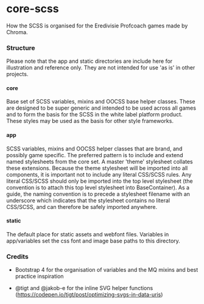 # core-scss

How the SCSS is organised for the Eredivisie Profcoach games made by Chroma.

### Structure

Please note that the app and static directories are include here for illustration and reference only. They are not intended for use 'as is' in other projects.

#### core

Base set of SCSS variables, mixins and OOCSS base helper classes. These are designed to be super generic and intended to be used across all games and to form the basis for the SCSS in the white label platform product. These styles may be used as the basis for other style frameworks.

#### app  

SCSS variables, mixins and OOCSS helper classes that are brand, and possibly game specific. The preferred pattern is to include and extend named stylesheets from the core set. A master 'theme' stylesheet collates these extensions. Because the theme stylesheet will be imported into all components, it is important not to include any literal CSS/SCSS rules. Any literal CSS/SCSS should only be imported into the top level stylesheet (the convention is to attach this top level stylesheet into BaseContainer). As a guide, the naming convention is to precede a stylesheet filename with an underscore which indicates that the stylesheet contains no literal CSS/SCSS, and can therefore be safely imported anywhere.

#### static

The default place for static assets and webfont files. Variables in app/variables set the css font and image base paths to this directory.

### Credits

- Bootstrap 4 for the organisation of variables and the MQ mixins and best practice inspiration

- @tigt and @jakob-e for the inline SVG helper functions (https://codepen.io/tigt/post/optimizing-svgs-in-data-uris)
